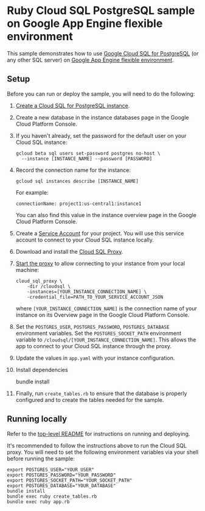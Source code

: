 # Ruby Cloud SQL PostgreSQL sample on Google App Engine flexible environment

This sample demonstrates how to use
[Google Cloud SQL for PostgreSQL][postgres]
(or any other SQL server) on [Google App Engine flexible environment][flexible].

## Setup

Before you can run or deploy the sample, you will need to do the following:

 1. [Create a Cloud SQL for PostgreSQL instance](https://cloud.google.com/sql/docs/postgres/create-instance).
 
 1. Create a new database in the instance databases page in the Google Cloud Platform Console.

 2. If you haven't already, set the password for the default user on your Cloud SQL instance:

        gcloud beta sql users set-password postgres no-host \
          --instance [INSTANCE_NAME] --password [PASSWORD]

 2. Record the connection name for the instance:

        gcloud sql instances describe [INSTANCE_NAME]

    For example:

        connectionName: project1:us-central1:instance1

    You can also find this value in the instance overview page in the Google Cloud Platform Console.

 1. Create a [Service Account][service] for your project. You will use this
service account to connect to your Cloud SQL instance locally.

 1. Download and install the [Cloud SQL Proxy][proxy].

 1. [Start the proxy][start] to allow connecting to your instance from your local
machine:

        cloud_sql_proxy \
            -dir /cloudsql \
            -instances=[YOUR_INSTANCE_CONNECTION_NAME] \
            -credential_file=PATH_TO_YOUR_SERVICE_ACCOUNT_JSON

    where `[YOUR_INSTANCE_CONNECTION_NAME]` is the connection name of your
    instance on its Overview page in the Google Cloud Platform Console.

 1. Set the `POSTGRES_USER`, `POSTGRES_PASSWORD`, `POSTGRES_DATABASE`
    environment variables.  Set the `POSTGRES_SOCKET_PATH` environment variable
    to `/cloudsql/[YOUR_INSTANCE_CONNECTION_NAME]`.
    This allows the app to connect to your Cloud SQL instance through the proxy.

 1. Update the values in `app.yaml` with your instance configuration.

 1. Install dependencies

    bundle install

1. Finally, run `create_tables.rb` to ensure that the database is properly
configured and to create the tables needed for the sample.

## Running locally

Refer to the [top-level README](../README.md) for instructions on running and deploying.

It's recommended to follow the instructions above to run the Cloud SQL proxy.
You will need to set the following environment variables via your shell before
running the sample:

    export POSTGRES_USER="YOUR_USER"
    export POSTGRES_PASSWORD="YOUR_PASSWORD"
    export POSTGRES_SOCKET_PATH="YOUR_SOCKET_PATH"
    export POSTGRES_DATABASE="YOUR_DATABASE"
    bundle install
    bundle exec ruby create_tables.rb
    bundle exec ruby app.rb

[postgres]: https://cloud.google.com/sql/docs/postgres/
[flexible]: https://cloud.google.com/appengine
[gen]: https://cloud.google.com/sql/docs/create-instance
[console]: https://console.developers.google.com
[sdk]: https://cloud.google.com/sdk
[service]: https://cloud.google.com/sql/docs/external#createServiceAccount
[proxy]: https://cloud.google.com/sql/docs/external#install
[start]: https://cloud.google.com/sql/docs/external#6_start_the_proxy
[user]: https://cloud.google.com/sql/docs/create-user
[database]: https://cloud.google.com/sql/docs/create-database
